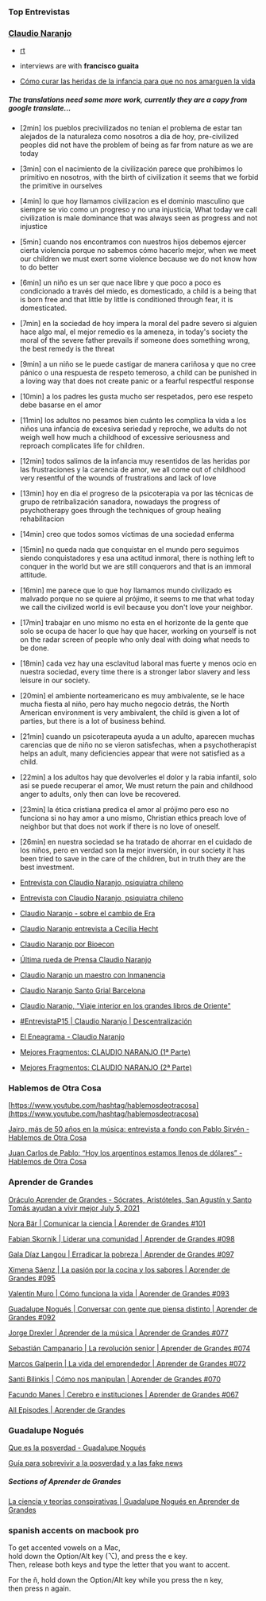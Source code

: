 
### Top Entrevistas

### [Claudio Naranjo](https://en.wikipedia.org/wiki/Claudio_Naranjo)

* [rt](https://actualidad.rt.com)
* interviews are with **francisco guaita**

* [Cómo curar las heridas de la infancia para que no nos amarguen la vida](https://www.youtube.com/watch?v=i3j8NquR-ig)

##### The translations need some more work, currently they are a copy from google translate...

* [2min] los pueblos precivilizados no tenían el problema de estar tan alejados de la naturaleza como nosotros a dia de hoy, pre-civilized peoples did not have the problem of being as far from nature as we are today
* [3min] con el nacimiento de la civilización parece que prohibimos lo primitivo en nosotros, with the birth of civilization it seems that we forbid the primitive in ourselves
* [4min] lo que hoy llamamos civilizacion es el dominio masculino que siempre se vio como un progreso y no una injusticia, What today we call civilization is male dominance that was always seen as progress and not injustice
* [5min] cuando nos encontramos con nuestros hijos debemos ejercer cierta violencia porque no sabemos cómo hacerlo mejor, when we meet our children we must exert some violence because we do not know how to do better
* [6min] un niño es un ser que nace libre y que poco a poco es condicionado a través del miedo, es domesticado, a child is a being that is born free and that little by little is conditioned through fear, it is domesticated.
* [7min] en la sociedad de hoy impera la moral del padre severo si alguien hace algo mal, el mejor remedio es la ameneza, in today's society the moral of the severe father prevails if someone does something wrong, the best remedy is the threat
* [9min] a un niño se le puede castigar de manera cariñosa y que no cree pánico o una respuesta de respeto temeroso, a child can be punished in a loving way that does not create panic or a fearful respectful response
* [10min] a los padres les gusta mucho ser respetados, pero ese respeto debe basarse en el amor
* [11min] los adultos no pesamos bien cuánto les complica la vida a los niños una infancia de excesiva seriedad y reproche, we adults do not weigh well how much a childhood of excessive seriousness and reproach complicates life for children.
* [12min] todos salimos de la infancia muy resentidos de las heridas por las frustraciones y la carencia de amor, we all come out of childhood very resentful of the wounds of frustrations and lack of love
* [13min] hoy en día el progreso de la psicoterapia va por las técnicas de grupo de retribalización sanadora, nowadays the progress of psychotherapy goes through the techniques of group healing rehabilitacion
* [14min] creo que todos somos víctimas de una sociedad enferma
* [15min] no queda nada que conquistar en el mundo pero seguimos siendo conquistadores y esa una actitud inmoral, there is nothing left to conquer in the world but we are still conquerors and that is an immoral attitude.
* [16min] me parece que lo que hoy llamamos mundo civilizado es malvado porque no se quiere al prójimo, it seems to me that what today we call the civilized world is evil because you don't love your neighbor.
* [17min] trabajar en uno mismo no esta en el horizonte de la gente que solo se ocupa de hacer lo que hay que hacer, working on yourself is not on the radar screen of people who only deal with doing what needs to be done.
* [18min] cada vez hay una esclavitud laboral mas fuerte y menos ocio en nuestra sociedad,  every time there is a stronger labor slavery and less leisure in our society.
* [20min] el ambiente norteamericano es muy ambivalente, se le hace mucha fiesta al niño, pero hay mucho negocio detrás, the North American environment is very ambivalent, the child is given a lot of parties, but there is a lot of business behind.
* [21min] cuando un psicoterapeuta ayuda a un adulto, aparecen muchas carencias que de niño no se vieron satisfechas, when a psychotherapist helps an adult, many deficiencies appear that were not satisfied as a child.
* [22min] a los adultos hay que devolverles el dolor y la rabia infantil, solo asi se puede recuperar el amor, We must return the pain and childhood anger to adults, only then can love be recovered.
* [23min] la ética cristiana predica el amor al prójimo pero eso no funciona si no hay amor a uno mismo, Christian ethics preach love of neighbor but that does not work if there is no love of oneself.
* [26min] en nuestra sociedad se ha tratado de ahorrar en el cuidado de los niños, pero en verdad son la mejor inversión, in our society it has been tried to save in the care of the children, but in truth they are the best investment.

* [Entrevista con Claudio Naranjo, psiquiatra chileno](https://www.youtube.com/watch?v=qWPZ9HmcZZQ)
* [Entrevista con Claudio Naranjo, psiquiatra chileno](https://www.youtube.com/watch?v=0VZBPrWG_Ws)

* [Claudio Naranjo - sobre el cambio de Era](https://www.youtube.com/watch?v=FobMzBb47sI)
* [Claudio Naranjo entrevista a Cecilia Hecht](https://www.youtube.com/watch?v=ghbeQydtWFQ)
* [Claudio Naranjo por Bioecon](https://www.youtube.com/watch?v=F_jX8jxoBUI)
* [Última rueda de Prensa Claudio Naranjo](https://www.youtube.com/watch?v=MbXolAkeHoI)
* [Claudio Naranjo un maestro con Inmanencia](https://www.youtube.com/watch?v=Mkn9U1u1NM0)
* [Claudio Naranjo Santo Grial Barcelona](https://www.youtube.com/watch?v=jO8Fl4fTkmw)
* [Claudio Naranjo, "Viaje interior en los grandes libros de Oriente"](https://www.youtube.com/watch?v=_kDe9PSARaU)
* [#EntrevistaP15 | Claudio Naranjo | Descentralización](https://www.youtube.com/watch?v=c99i0vszhd0)
* [El Eneagrama - Claudio Naranjo](https://www.youtube.com/watch?v=fjbMYdoFsIY)
* [Mejores Fragmentos: CLAUDIO NARANJO (1ª Parte)](https://www.youtube.com/watch?v=zuWQl2k8Foc)
* [Mejores Fragmentos: CLAUDIO NARANJO (2ª Parte)](https://www.youtube.com/watch?v=7g9aujmgVCc)

### Hablemos de Otra Cosa

[https://www.youtube.com/hashtag/hablemosdeotracosa](https://www.youtube.com/hashtag/hablemosdeotracosa)

[Jairo, más de 50 años en la música: entrevista a fondo con Pablo Sirvén - Hablemos de Otra Cosa](https://www.youtube.com/watch?v=6bVBSH2v29A)

[Juan Carlos de Pablo: “Hoy los argentinos estamos llenos de dólares” - Hablemos de Otra Cosa](https://www.youtube.com/watch?v=dQA_9XQiP_Q)

### Aprender de Grandes

[Oráculo Aprender de Grandes - Sócrates, Aristóteles, San Agustín y Santo Tomás ayudan a vivir mejor July 5, 2021](https://www.youtube.com/watch?v=UX4q08WCrDQ)

[Nora Bär | Comunicar la ciencia | Aprender de Grandes #101](https://www.youtube.com/watch?v=xPzHWWVxRz8)

[Fabian Skornik | Liderar una comunidad | Aprender de Grandes #098](https://www.youtube.com/watch?v=2Yjv_FLFleg)

[Gala Díaz Langou | Erradicar la pobreza | Aprender de Grandes #097](https://www.youtube.com/watch?v=139aTKYTKNY)

[Ximena Sáenz | La pasión por la cocina y los sabores | Aprender de Grandes #095](https://www.youtube.com/watch?v=meD--YrP5nI)

[Valentín Muro | Cómo funciona la vida | Aprender de Grandes #093](https://www.youtube.com/watch?v=GA_H8cQcDIY)

[Guadalupe Nogués | Conversar con gente que piensa distinto | Aprender de Grandes #092](https://www.youtube.com/watch?v=Lo4zaUNNRwk)

[Jorge Drexler | Aprender de la música | Aprender de Grandes #077](https://www.youtube.com/watch?v=09SvI-7N2DA)

[Sebastián Campanario | La revolución senior | Aprender de Grandes #074](https://www.youtube.com/watch?v=KjjrM3qn69o)

[Marcos Galperin | La vida del emprendedor | Aprender de Grandes #072](https://www.youtube.com/watch?v=EuSM3LscaWI)

[Santi Bilinkis | Cómo nos manipulan | Aprender de Grandes #070](https://www.youtube.com/watch?v=_89m6UMZsXo)

[Facundo Manes | Cerebro e instituciones | Aprender de Grandes #067](https://www.youtube.com/watch?v=T_sUEZYYDFE)

[All Episodes | Aprender de Grandes](https://www.youtube.com/watch?v=xPzHWWVxRz8&list=PLmNThgmPIjVBjMyO5CxjQHUT6yXSX3ozV)

### Guadalupe Nogués

[Que es la posverdad - Guadalupe Nogués](https://www.youtube.com/watch?v=3yX8vmFtvhg)

[Guía para sobrevivir a la posverdad y a las fake news](https://www.youtube.com/watch?v=9Yy_u72YwPs)

##### Sections of Aprender de Grandes

[La ciencia y teorías conspirativas | Guadalupe Nogués en Aprender de Grandes](https://www.youtube.com/watch?v=-h3qILg4W4M)


### spanish accents on macbook pro

To get accented vowels on a Mac,   
hold down the Option/Alt key (⌥), and press the e key.    
Then, release both keys and type the letter that you want to accent.

For the ñ, hold down the Option/Alt key while you press the n key,    
then press n again.
